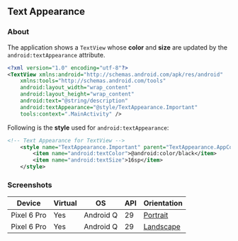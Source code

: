## Text Appearance

### About

The application shows a ```TextView``` whose <b>color</b> and <b>size</b> are updated by the ```android:textAppearance``` attribute.

```xml
<?xml version="1.0" encoding="utf-8"?>
<TextView xmlns:android="http://schemas.android.com/apk/res/android"
    xmlns:tools="http://schemas.android.com/tools"
    android:layout_width="wrap_content"
    android:layout_height="wrap_content"
    android:text="@string/description"
    android:textAppearance="@style/TextAppearance.Important"
    tools:context=".MainActivity" />
```

Following is the <b>style</b> used for ```android:textAppearance```:

```xml
<!-- Text Appearance for TextView -->
    <style name="TextAppearance.Important" parent="TextAppearance.AppCompat">
        <item name="android:textColor">@android:color/black</item>
        <item name="android:textSize">16sp</item>
    </style>
```

### Screenshots

| Device      | Virtual | OS        | API | Orientation                                                                                                         |
|-------------|---------|-----------|-----|---------------------------------------------------------------------------------------------------------------------|
| Pixel 6 Pro | Yes     | Android Q | 29  | [Portrait](https://user-images.githubusercontent.com/122201501/224092909-240b911c-8f96-49c2-b80b-183c2c3fd2e2.png)  |
| Pixel 6 Pro | Yes     | Android Q | 29  | [Landscape](https://user-images.githubusercontent.com/122201501/224092887-2831f50c-78eb-470a-8788-abbe909870b8.png) |
